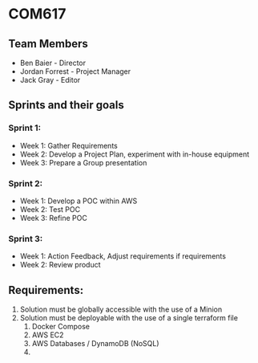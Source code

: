 # COM617

## Team Members
* Ben Baier - Director
* Jordan Forrest - Project Manager
* Jack Gray - Editor


## Sprints and their goals
### Sprint 1:
* Week 1: Gather Requirements
* Week 2: Develop a Project Plan, experiment with in-house equipment
* Week 3: Prepare a Group presentation

### Sprint 2:
* Week 1: Develop a POC within AWS
* Week 2: Test POC
* Week 3: Refine POC

### Sprint 3:
* Week 1: Action Feedback, Adjust requirements if requirements
* Week 2: Review product



## Requirements:
1. Solution must be globally accessible with the use of a Minion
2. Solution must be deployable with the use of a single terraform file
    1. Docker Compose
    2. AWS EC2
    3. AWS Databases / DynamoDB (NoSQL)
    4. 



